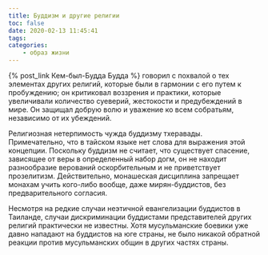 ```yaml
---
title: Буддизм и другие религии
toc: false
date: 2020-02-13 11:45:41
tags:
categories:
	- образ жизни
---
```


{% post_link Кем-был-Будда Будда %} говорил с похвалой о тех элементах других религий, которые были в гармонии с его путем к пробуждению; он критиковал воззрения и практики, которые увеличивали количество суеверий, жестокости и предубеждений в мире. Он защищал добрую волю и уважение ко всем собратьям, независимо от их убеждений. <!--more-->

Религиозная нетерпимость чужда буддизму тхеравады. Примечательно, что в тайском языке нет слова для выражения этой концепции. Поскольку буддизм не считает, что существует спасение, зависящее от веры в определенный набор догм, он не находит разнообразие верований оскорбительным и не приветствует прозелитизм. Действительно, монашеская дисциплина запрещает монахам учить кого-либо вообще, даже мирян-буддистов, без предварительного согласия.

Несмотря на редкие случаи неэтичной евангелизации буддистов в Таиланде, случаи дискриминации буддистами представителей других религий практически не известны. Хотя мусульманские боевики уже давно нападают на буддистов на юге страны, не было никакой обратной реакции против мусульманских общин в других частях страны. 